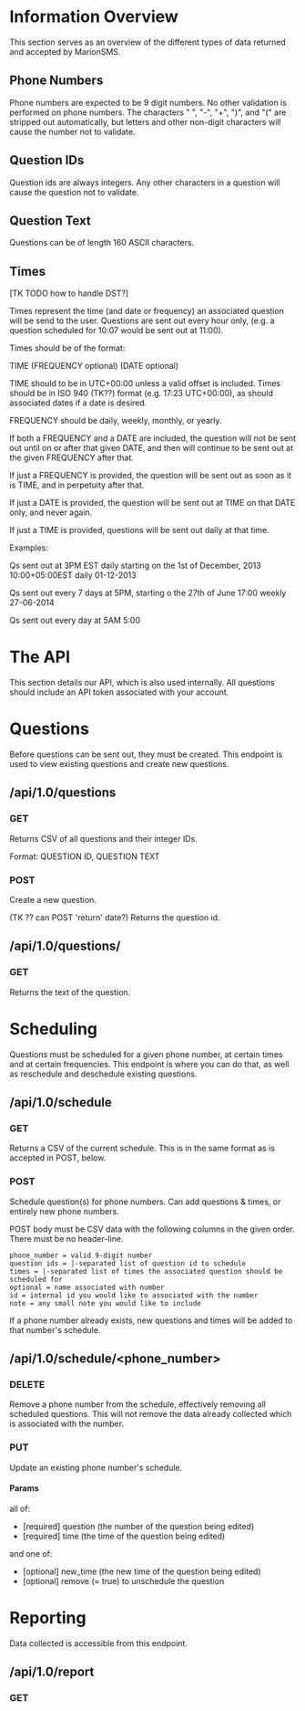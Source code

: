 # Information Overview
This section serves as an overview of the different types of data returned and accepted by MarionSMS.

## Phone Numbers
Phone numbers are expected to be 9 digit numbers. No other validation is performed on phone numbers. The characters " ", "-", "+", ")", and "(" are stripped out automatically, but letters and other non-digit characters will cause the number not to validate.

## Question IDs
Question ids are always integers. Any other characters in a question will cause the question not to validate.

## Question Text
Questions can be of length 160 ASCII characters.

## Times
[TK TODO how to handle DST?]
 
Times represent the time (and date or frequency) an associated question will be send to the user. Questions are sent out every hour only, (e.g. a question scheduled for 10:07 would be sent out at 11:00).

Times should be of the format: 

TIME (FREQUENCY optional) (DATE optional)

TIME should to be in UTC+00:00 unless a valid offset is included. Times should be in ISO 940 (TK??) format (e.g. 17:23 UTC+00:00), as should associated dates if a date is desired. 

FREQUENCY should be daily, weekly, monthly, or yearly.

If both a FREQUENCY and a DATE are included, the question will not be sent out until on or after that given DATE, and then will continue to be sent out at the given FREQUENCY after that.

If just a FREQUENCY is provided, the question will be sent out as soon as it is TIME, and in perpetuity after that.

If just a DATE is provided, the question will be sent out at TIME on that DATE only, and never again.

If just a TIME is provided, questions will be sent out daily at that time.

Examples:

Qs sent out at 3PM EST daily starting on the 1st of December, 2013
10:00+05:00EST daily 01-12-2013

Qs sent out every 7 days at 5PM, starting o the 27th of June
17:00 weekly 27-06-2014

Qs sent out every day at 5AM
5:00



# The API
This section details our API, which is also used internally. All questions should include an API token associated with your account.




# Questions
Before questions can be sent out, they must be created. This endpoint is used to view existing questions and create new questions.


## /api/1.0/questions
### GET
Returns CSV of all questions and their integer IDs.

Format: QUESTION ID, QUESTION TEXT

### POST
Create a new question. 

(TK ?? can POST 'return' date?) Returns the question id.


## /api/1.0/questions/<id>
### GET
Returns the text of the question.




# Scheduling
Questions must be scheduled for a given phone number, at certain times and at certain frequencies. This endpoint is where you can do that, as well as reschedule and deschedule existing questions.


## /api/1.0/schedule
### GET
Returns a CSV of the current schedule. This is in the same format as is accepted in POST, below.


### POST 
Schedule question(s) for phone numbers. Can add questions & times, or entirely new phone numbers. 

POST body must be CSV data with the following columns in the given order. There must be no header-line. 

```
phone_number = valid 9-digit number
question ids = |-separated list of question id to schedule
times = |-separated list of times the associated question should be scheduled for
optional = name associated with number
id = internal id you would like to associated with the number
note = any small note you would like to include
```

If a phone number already exists, new questions and times will be added to that number's schedule.


## /api/1.0/schedule/<phone_number>
### DELETE
Remove a phone number from the schedule, effectively removing all scheduled questions. This will not remove the data already collected which is associated with the number. 


### PUT
Update an existing phone number's schedule. 

#### Params
all of:
* [required] question (the number of the question being edited)
* [required] time (the time of the question being edited)

and one of:
* [optional] new_time (the new time of the question being edited)
* [optional] remove (= true) to unschedule the question




# Reporting
Data collected is accessible from this endpoint. 


## /api/1.0/report
### GET

